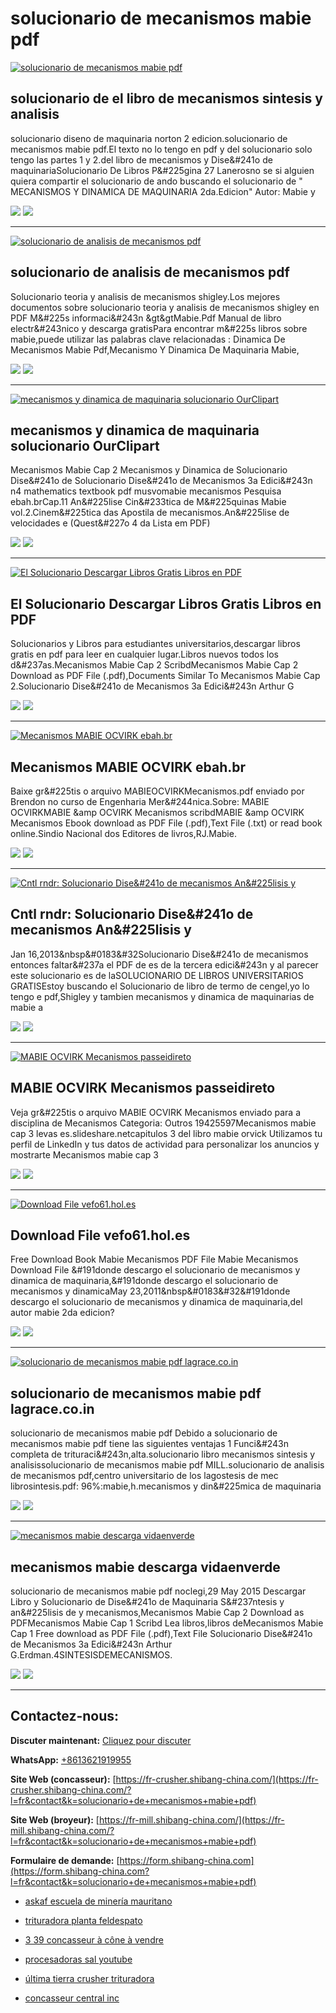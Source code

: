 # solucionario de mecanismos mabie pdf

<a href="https://swt.shibang-china.com/?l=fr&img&k=solucionario+de+mecanismos+mabie+pdf" target="_blank">![solucionario de mecanismos mabie pdf](http://static.shibang-china.com/all-800x300/41.jpg)</a>

## solucionario de el libro de mecanismos sintesis y analisis
solucionario diseno de maquinaria norton 2 edicion.solucionario de mecanismos mabie pdf.El texto no lo tengo en pdf y del solucionario solo tengo las partes 1 y 2.del libro de mecanismos y Dise&#241o de maquinariaSolucionario De Libros P&#225gina 27 Lanerosno se si alguien quiera compartir el solucionario de ando buscando el solucionario de " MECANISMOS Y DINAMICA DE MAQUINARIA 2da.Edicion" Autor: Mabie y


<a href="https://whatsapp.shibangsoft.com/WhatsApp.php" target="_blank" title="WhatsApp">![](http://static.shibang-china.com/icon/whatsapp.png)</a> <a href="https://swt.shibang-china.com/?l=fr&icon&k=solucionario+de+mecanismos+mabie+pdf" target="_blank">![](http://static.shibang-china.com/icon/chat-fr.png)</a>

---

<a href="https://swt.shibang-china.com/?l=fr&img&k=solucionario+de+mecanismos+mabie+pdf" target="_blank">![solucionario de analisis de mecanismos pdf](http://static.shibang-china.com/all-800x300/1416.jpg)</a>

## solucionario de analisis de mecanismos pdf
Solucionario teoria y analisis de mecanismos shigley.Los mejores documentos sobre solucionario teoria y analisis de mecanismos shigley en PDF M&#225s informaci&#243n &gt&gtMabie.Pdf Manual de libro electr&#243nico y descarga gratisPara encontrar m&#225s libros sobre mabie,puede utilizar las palabras clave relacionadas : Dinamica De Mecanismos Mabie Pdf,Mecanismo Y Dinamica De Maquinaria Mabie,


<a href="https://whatsapp.shibangsoft.com/WhatsApp.php" target="_blank" title="WhatsApp">![](http://static.shibang-china.com/icon/whatsapp.png)</a> <a href="https://swt.shibang-china.com/?l=fr&icon&k=solucionario+de+mecanismos+mabie+pdf" target="_blank">![](http://static.shibang-china.com/icon/chat-fr.png)</a>

---

<a href="https://swt.shibang-china.com/?l=fr&img&k=solucionario+de+mecanismos+mabie+pdf" target="_blank">![mecanismos y dinamica de maquinaria solucionario OurClipart](http://static.shibang-china.com/all-800x300/806.jpg)</a>

## mecanismos y dinamica de maquinaria solucionario OurClipart
Mecanismos Mabie Cap 2 Mecanismos y Dinamica de Solucionario Dise&#241o de Solucionario Dise&#241o de Mecanismos 3a Edici&#243n n4 mathematics textbook pdf musvomabie mecanismos Pesquisa ebah.brCap.11 An&#225lise Cin&#233tica de M&#225quinas Mabie vol.2.Cinem&#225tica das Apostila de mecanismos.An&#225lise de velocidades e (Quest&#227o 4 da Lista em PDF)


<a href="https://whatsapp.shibangsoft.com/WhatsApp.php" target="_blank" title="WhatsApp">![](http://static.shibang-china.com/icon/whatsapp.png)</a> <a href="https://swt.shibang-china.com/?l=fr&icon&k=solucionario+de+mecanismos+mabie+pdf" target="_blank">![](http://static.shibang-china.com/icon/chat-fr.png)</a>

---

<a href="https://swt.shibang-china.com/?l=fr&img&k=solucionario+de+mecanismos+mabie+pdf" target="_blank">![El Solucionario Descargar Libros Gratis Libros en PDF](http://static.shibang-china.com/all-800x300/989.jpg)</a>

## El Solucionario Descargar Libros Gratis Libros en PDF
Solucionarios y Libros para estudiantes universitarios,descargar libros gratis en pdf para leer en cualquier lugar.Libros nuevos todos los d&#237as.Mecanismos Mabie Cap 2 ScribdMecanismos Mabie Cap 2 Download as PDF File (.pdf),Documents Similar To Mecanismos Mabie Cap 2.Solucionario Dise&#241o de Mecanismos 3a Edici&#243n Arthur G


<a href="https://whatsapp.shibangsoft.com/WhatsApp.php" target="_blank" title="WhatsApp">![](http://static.shibang-china.com/icon/whatsapp.png)</a> <a href="https://swt.shibang-china.com/?l=fr&icon&k=solucionario+de+mecanismos+mabie+pdf" target="_blank">![](http://static.shibang-china.com/icon/chat-fr.png)</a>

---

<a href="https://swt.shibang-china.com/?l=fr&img&k=solucionario+de+mecanismos+mabie+pdf" target="_blank">![Mecanismos MABIE OCVIRK ebah.br](http://static.shibang-china.com/all-800x300/936.jpg)</a>

## Mecanismos MABIE OCVIRK ebah.br
Baixe gr&#225tis o arquivo MABIEOCVIRKMecanismos.pdf enviado por Brendon no curso de Engenharia Mer&#244nica.Sobre: MABIE OCVIRKMABIE &amp OCVIRK Mecanismos scribdMABIE &amp OCVIRK Mecanismos Ebook download as PDF File (.pdf),Text File (.txt) or read book online.Sindio Nacional dos Editores de livros,RJ.Mabie.


<a href="https://whatsapp.shibangsoft.com/WhatsApp.php" target="_blank" title="WhatsApp">![](http://static.shibang-china.com/icon/whatsapp.png)</a> <a href="https://swt.shibang-china.com/?l=fr&icon&k=solucionario+de+mecanismos+mabie+pdf" target="_blank">![](http://static.shibang-china.com/icon/chat-fr.png)</a>

---

<a href="https://swt.shibang-china.com/?l=fr&img&k=solucionario+de+mecanismos+mabie+pdf" target="_blank">![Cntl rndr: Solucionario Dise&#241o de mecanismos An&#225lisis y](http://static.shibang-china.com/all-800x300/493.jpg)</a>

## Cntl rndr: Solucionario Dise&#241o de mecanismos An&#225lisis y
Jan 16,2013&nbsp&#0183&#32Solucionario Dise&#241o de mecanismos entonces faltar&#237a el PDF de es de la tercera edici&#243n y al parecer este solucionario es de laSOLUCIONARIO DE LIBROS UNIVERSITARIOS GRATISEstoy buscando el Solucionario de libro de termo de cengel,yo lo tengo e pdf,Shigley y tambien mecanismos y dinamica de maquinarias de mabie a


<a href="https://whatsapp.shibangsoft.com/WhatsApp.php" target="_blank" title="WhatsApp">![](http://static.shibang-china.com/icon/whatsapp.png)</a> <a href="https://swt.shibang-china.com/?l=fr&icon&k=solucionario+de+mecanismos+mabie+pdf" target="_blank">![](http://static.shibang-china.com/icon/chat-fr.png)</a>

---

<a href="https://swt.shibang-china.com/?l=fr&img&k=solucionario+de+mecanismos+mabie+pdf" target="_blank">![MABIE OCVIRK Mecanismos passeidireto](http://static.shibang-china.com/all-800x300/1023.jpg)</a>

## MABIE OCVIRK Mecanismos passeidireto
Veja gr&#225tis o arquivo MABIE OCVIRK Mecanismos enviado para a disciplina de Mecanismos Categoria: Outros 19425597Mecanismos mabie cap 3 levas es.slideshare.netcapitulos 3 del libro mabie orvick Utilizamos tu perfil de LinkedIn y tus datos de actividad para personalizar los anuncios y mostrarte Mecanismos mabie cap 3


<a href="https://whatsapp.shibangsoft.com/WhatsApp.php" target="_blank" title="WhatsApp">![](http://static.shibang-china.com/icon/whatsapp.png)</a> <a href="https://swt.shibang-china.com/?l=fr&icon&k=solucionario+de+mecanismos+mabie+pdf" target="_blank">![](http://static.shibang-china.com/icon/chat-fr.png)</a>

---

<a href="https://swt.shibang-china.com/?l=fr&img&k=solucionario+de+mecanismos+mabie+pdf" target="_blank">![Download File vefo61.hol.es](http://static.shibang-china.com/all-800x300/441.jpg)</a>

## Download File vefo61.hol.es
Free Download Book Mabie Mecanismos PDF File Mabie Mecanismos Download File &#191donde descargo el solucionario de mecanismos y dinamica de maquinaria,&#191donde descargo el solucionario de mecanismos y dinamicaMay 23,2011&nbsp&#0183&#32&#191donde descargo el solucionario de mecanismos y dinamica de maquinaria,del autor mabie 2da edicion?


<a href="https://whatsapp.shibangsoft.com/WhatsApp.php" target="_blank" title="WhatsApp">![](http://static.shibang-china.com/icon/whatsapp.png)</a> <a href="https://swt.shibang-china.com/?l=fr&icon&k=solucionario+de+mecanismos+mabie+pdf" target="_blank">![](http://static.shibang-china.com/icon/chat-fr.png)</a>

---

<a href="https://swt.shibang-china.com/?l=fr&img&k=solucionario+de+mecanismos+mabie+pdf" target="_blank">![solucionario de mecanismos mabie pdf lagrace.co.in](http://static.shibang-china.com/all-800x300/1229.jpg)</a>

## solucionario de mecanismos mabie pdf lagrace.co.in
solucionario de mecanismos mabie pdf Debido a solucionario de mecanismos mabie pdf tiene las siguientes ventajas 1 Funci&#243n completa de trituraci&#243n,alta.solucionario libro mecanismos sintesis y analisissolucionario de mecanismos mabie pdf MILL.solucionario de analisis de mecanismos pdf,centro universitario de los lagostesis de mec librosintesis.pdf: 96%:mabie,h.mecanismos y din&#225mica de maquinaria


<a href="https://whatsapp.shibangsoft.com/WhatsApp.php" target="_blank" title="WhatsApp">![](http://static.shibang-china.com/icon/whatsapp.png)</a> <a href="https://swt.shibang-china.com/?l=fr&icon&k=solucionario+de+mecanismos+mabie+pdf" target="_blank">![](http://static.shibang-china.com/icon/chat-fr.png)</a>

---

<a href="https://swt.shibang-china.com/?l=fr&img&k=solucionario+de+mecanismos+mabie+pdf" target="_blank">![mecanismos mabie descarga vidaenverde](http://static.shibang-china.com/all-800x300/840.jpg)</a>

## mecanismos mabie descarga vidaenverde
solucionario de mecanismos mabie pdf noclegi,29 May 2015 Descargar Libro y Solucionario de Dise&#241o de Maquinaria S&#237ntesis y an&#225lisis de y mecanismos,Mecanismos Mabie Cap 2 Download as PDFMecanismos Mabie Cap 1 Scribd Lea libros,libros deMecanismos Mabie Cap 1 Free download as PDF File (.pdf),Text File Solucionario Dise&#241o de Mecanismos 3a Edici&#243n Arthur G.Erdman.4SINTESISDEMECANISMOS.


<a href="https://whatsapp.shibangsoft.com/WhatsApp.php" target="_blank" title="WhatsApp">![](http://static.shibang-china.com/icon/whatsapp.png)</a> <a href="https://swt.shibang-china.com/?l=fr&icon&k=solucionario+de+mecanismos+mabie+pdf" target="_blank">![](http://static.shibang-china.com/icon/chat-fr.png)</a>

---
## Contactez-nous:

**Discuter maintenant:** [Cliquez pour discuter](https://swt.shibang-china.com?l=fr&contact&k=solucionario+de+mecanismos+mabie+pdf)

**WhatsApp:**  [+8613621919955](https://whatsapp.shibangsoft.com/WhatsApp.php)

**Site Web (concasseur):** [https://fr-crusher.shibang-china.com/](https://fr-crusher.shibang-china.com/?l=fr&contact&k=solucionario+de+mecanismos+mabie+pdf)

**Site Web (broyeur):** [https://fr-mill.shibang-china.com/](https://fr-mill.shibang-china.com/?l=fr&contact&k=solucionario+de+mecanismos+mabie+pdf)

**Formulaire de demande:** [https://form.shibang-china.com](https://form.shibang-china.com?l=fr&contact&k=solucionario+de+mecanismos+mabie+pdf)

* [askaf escuela de minería mauritano](../64/askaf%20escuela%20de%20miner%C3%ADa%20mauritano.md)

* [trituradora planta feldespato](../62/trituradora%20planta%20feldespato.md)

* [3 39 concasseur à cône à vendre](../65/3%2039%20concasseur%20%C3%A0%20c%C3%B4ne%20%C3%A0%20vendre.md)

* [procesadoras sal youtube](../62/procesadoras%20sal%20youtube.md)

* [última tierra crusher trituradora](../62/%C3%BAltima%20tierra%20crusher%C2%A0trituradora.md)

* [concasseur central inc](../65/concasseur%20central%20inc.md)